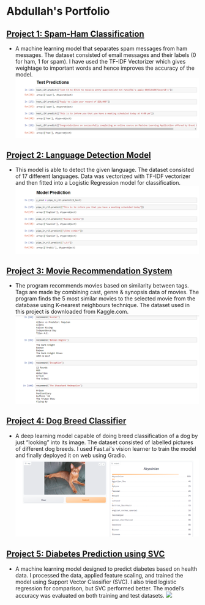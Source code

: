 # Abdullah's Portfolio

## [Project 1: Spam-Ham Classification](https://github.com/abdullahshahzadkhan/Spam-Ham_Classification) 
* A machine learning model that separates spam messages from ham messages. The dataset consisted of email messages and their labels (0 for ham, 1 for spam). I have used the TF-IDF Vectorizer which gives weightage to important words and hence improves the accuracy of the model. 
![](https://github.com/abdullahshahzadkhan/Abdullah_Portfolio/blob/main/images/Screenshot%20(63).png)


## [Project 2: Language Detection Model](https://github.com/abdullahshahzadkhan/Language_Detection_Model)
* This model is able to detect the given language. The dataset consisted of 17 different languages. Data was vectorized with TF-IDF vectorizer and then fitted into a Logistic Regression model for classification.
![](https://github.com/abdullahshahzadkhan/Abdullah_Portfolio/blob/main/images/Screenshot%20(66).png)

## [Project 3: Movie Recommendation System](https://github.com/abdullahshahzadkhan/Movie_Recommendation_System)
* The program recommends movies based on similarity between tags. Tags are made by combining cast, genre & synopsis data of movies. The program finds the 5 most similar movies to the selected movie from the database using K-nearest neighbours technique. The dataset used in this project is downloaded from Kaggle.com.
![](https://github.com/abdullahshahzadkhan/Abdullah_Portfolio/blob/main/images/Screenshot%20(62).png)

## [Project 4: Dog Breed Classifier](https://github.com/abdullahshahzadkhan/Dog_Breed_Classifier)
* A deep learning model capable of doing breed classification of a dog by just “looking” into its image. The dataset consisted of labelled pictures of different dog breeds. I used Fast.ai's vision learner to train the model and finally deployed it on web using Gradio.
![](https://github.com/abdullahshahzadkhan/Abdullah_Portfolio/blob/main/images/Screenshot%20(67).png)

## [Project 5: Diabetes Prediction using SVC](https://github.com/abdullahshahzadkhan/Diabetes_Prediction)
* A machine learning model designed to predict diabetes based on health data. I processed the data, applied feature scaling, and trained the model using Support Vector Classifier (SVC). I also tried logistic regression for comparison, but SVC performed better. The model’s accuracy was evaluated on both training and test datasets.
![](https://github.com/abdullahshahzadkhan/Abdullah_Portfolio/blob/main/images/Predictive%System.png)

